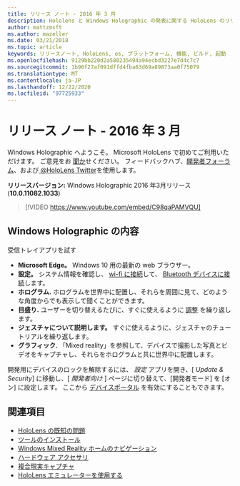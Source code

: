 ```yaml
---
title: リリース ノート - 2016 年 3 月
description: Hololens と Windows Holographic の発表に関する HoloLens のリリースノート。
author: mattzmsft
ms.author: mazeller
ms.date: 03/21/2018
ms.topic: article
keywords: リリースノート, HoloLens, os, プラットフォーム, 機能, ビルド, 起動
ms.openlocfilehash: 9129bb220d2a580235494a94ecbd3227e7d4c7c7
ms.sourcegitcommit: 1b90f27af091dffd4fba63d69a89873aa0f75079
ms.translationtype: MT
ms.contentlocale: ja-JP
ms.lasthandoff: 12/22/2020
ms.locfileid: "97725933"
---
```

# <a name="release-notes---march-2016"></a>リリース ノート - 2016 年 3 月

Windows Holographic へようこそ。 Microsoft HoloLens で初めてご利用いただけます。 ご意見をお [聞か](https://docs.microsoft.com/windows/mixed-reality/give-us-feedback)せください。 フィードバックハブ、[開発者フォーラム](https://forums.hololens.com)、および[ @HoloLens Twitter](https://twitter.com/hololens)を使用します。

**リリースバージョン:** Windows Holographic 2016 年3月リリース (**10.0.11082.1033**)

>[!VIDEO https://www.youtube.com/embed/C98qaPAMVQU]

## <a name="whats-in-windows-holographic"></a>Windows Holographic の内容

受信トレイアプリを試す
* **Microsoft Edge。** Windows 10 用の最新の web ブラウザー。
* **設定。** システム情報を確認し、 [wi-fi に接続](https://docs.microsoft.com/windows/mixed-reality/connecting-to-wi-fi-on-hololens)して、 [Bluetooth デバイスに接続](https://docs.microsoft.com/windows/mixed-reality/discover/hardware-accessories)します。
* **ホログラム.** ホログラムを世界中に配置し、それらを周囲に見て、どのような角度からでも表示して聞くことができます。
* **目盛り.** ユーザーを切り替えるたびに、すぐに使えるように [調整](https://docs.microsoft.com/windows/mixed-reality/calibration) を繰り返します。
* **ジェスチャについて説明します。** すぐに使えるように、ジェスチャのチュートリアルを繰り返します。
* **グラフィック.** 「Mixed reality」を参照して、デバイスで撮影した写真とビデオをキャプチャし、それらをホログラムと共に世界中に配置します。

開発用にデバイスのロックを解除するには、 *設定* アプリを開き、[ *Update & Security*] に移動し、[ *開発者向け* ] ページに切り替えて、[開発者モード] を [オン] に設定します。 ここから [デバイスポータル](https://docs.microsoft.com/windows/mixed-reality/develop/platform-capabilities-and-apis/using-the-windows-device-portal) を有効にすることもできます。

## <a name="see-also"></a>関連項目
* [HoloLens の既知の問題](https://docs.microsoft.com/windows/mixed-reality/hololens-known-issues)
* [ツールのインストール](https://docs.microsoft.com/windows/mixed-reality/develop/install-the-tools)
* [Windows Mixed Reality ホームのナビゲーション](https://docs.microsoft.com/windows/mixed-reality/discover/navigating-the-windows-mixed-reality-home)
* [ハードウェア アクセサリ](https://docs.microsoft.com/windows/mixed-reality/discover/hardware-accessories)
* [複合現実キャプチャ](https://docs.microsoft.com/windows/mixed-reality/mixed-reality-capture)
* [HoloLens エミュレーターを使用する](https://docs.microsoft.com/windows/mixed-reality/develop/platform-capabilities-and-apis/using-the-hololens-emulator)
